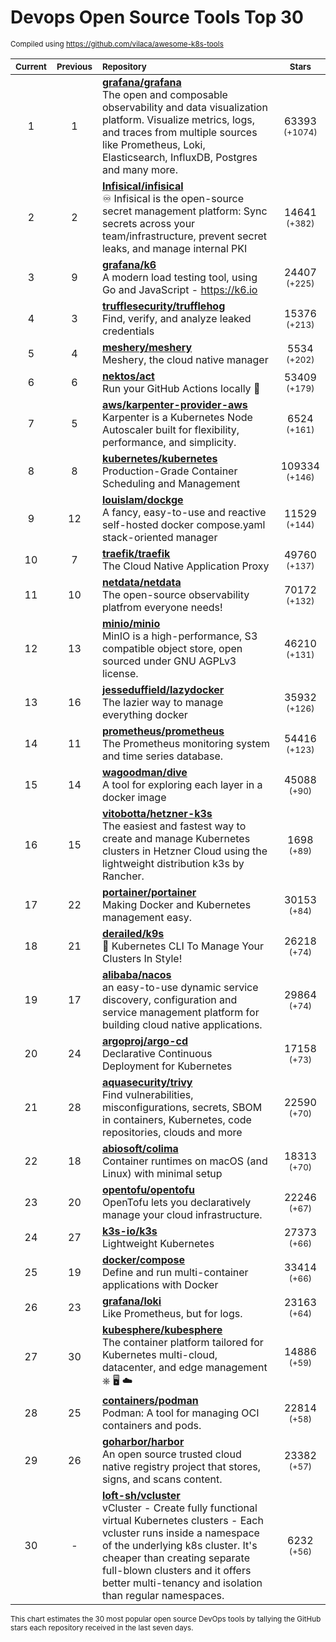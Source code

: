 # Devops Open Source Tools Top 30
<sup>Compiled using https://github.com/vilaca/awesome-k8s-tools</sup>
<div align="center">

|<sub>Current</sub>|<sub>Previous</sub>|<sub>Repository</sub>|<sub>Stars</sub>|
|:---:|:---:|:---|:---:|
|1|1|[**grafana/grafana**](https://github.com/grafana/grafana)<br/>The open and composable observability and data visualization platform. Visualize metrics, logs, and traces from multiple sources like Prometheus, Loki, Elasticsearch, InfluxDB, Postgres and many more. |63393 <sup>(+1074)</sup>|
|2|2|[**Infisical/infisical**](https://github.com/Infisical/infisical)<br/>♾ Infisical is the open-source secret management platform: Sync secrets across your team/infrastructure, prevent secret leaks, and manage internal PKI|14641 <sup>(+382)</sup>|
|3|9|[**grafana/k6**](https://github.com/grafana/k6)<br/>A modern load testing tool, using Go and JavaScript - https://k6.io|24407 <sup>(+225)</sup>|
|4|3|[**trufflesecurity/trufflehog**](https://github.com/trufflesecurity/trufflehog)<br/>Find, verify, and analyze leaked credentials|15376 <sup>(+213)</sup>|
|5|4|[**meshery/meshery**](https://github.com/meshery/meshery)<br/>Meshery, the cloud native manager|5534 <sup>(+202)</sup>|
|6|6|[**nektos/act**](https://github.com/nektos/act)<br/>Run your GitHub Actions locally 🚀|53409 <sup>(+179)</sup>|
|7|5|[**aws/karpenter-provider-aws**](https://github.com/aws/karpenter-provider-aws)<br/>Karpenter is a Kubernetes Node Autoscaler built for flexibility, performance, and simplicity.|6524 <sup>(+161)</sup>|
|8|8|[**kubernetes/kubernetes**](https://github.com/kubernetes/kubernetes)<br/>Production-Grade Container Scheduling and Management|109334 <sup>(+146)</sup>|
|9|12|[**louislam/dockge**](https://github.com/louislam/dockge)<br/>A fancy, easy-to-use and reactive self-hosted docker compose.yaml stack-oriented manager|11529 <sup>(+144)</sup>|
|10|7|[**traefik/traefik**](https://github.com/traefik/traefik)<br/>The Cloud Native Application Proxy|49760 <sup>(+137)</sup>|
|11|10|[**netdata/netdata**](https://github.com/netdata/netdata)<br/>The open-source observability platfrom everyone needs!|70172 <sup>(+132)</sup>|
|12|13|[**minio/minio**](https://github.com/minio/minio)<br/>MinIO is a high-performance, S3 compatible object store, open sourced under GNU AGPLv3 license.|46210 <sup>(+131)</sup>|
|13|16|[**jesseduffield/lazydocker**](https://github.com/jesseduffield/lazydocker)<br/>The lazier way to manage everything docker|35932 <sup>(+126)</sup>|
|14|11|[**prometheus/prometheus**](https://github.com/prometheus/prometheus)<br/>The Prometheus monitoring system and time series database.|54416 <sup>(+123)</sup>|
|15|14|[**wagoodman/dive**](https://github.com/wagoodman/dive)<br/>A tool for exploring each layer in a docker image|45088 <sup>(+90)</sup>|
|16|15|[**vitobotta/hetzner-k3s**](https://github.com/vitobotta/hetzner-k3s)<br/>The easiest and fastest way to create and manage Kubernetes clusters in Hetzner Cloud using the lightweight distribution k3s by Rancher.|1698 <sup>(+89)</sup>|
|17|22|[**portainer/portainer**](https://github.com/portainer/portainer)<br/>Making Docker and Kubernetes management easy.|30153 <sup>(+84)</sup>|
|18|21|[**derailed/k9s**](https://github.com/derailed/k9s)<br/>🐶 Kubernetes CLI To Manage Your Clusters In Style!|26218 <sup>(+74)</sup>|
|19|17|[**alibaba/nacos**](https://github.com/alibaba/nacos)<br/>an easy-to-use dynamic service discovery, configuration and service management platform for building cloud native applications.|29864 <sup>(+74)</sup>|
|20|24|[**argoproj/argo-cd**](https://github.com/argoproj/argo-cd)<br/>Declarative Continuous Deployment for Kubernetes|17158 <sup>(+73)</sup>|
|21|28|[**aquasecurity/trivy**](https://github.com/aquasecurity/trivy)<br/>Find vulnerabilities, misconfigurations, secrets, SBOM in containers, Kubernetes, code repositories, clouds and more|22590 <sup>(+70)</sup>|
|22|18|[**abiosoft/colima**](https://github.com/abiosoft/colima)<br/>Container runtimes on macOS (and Linux) with minimal setup|18313 <sup>(+70)</sup>|
|23|20|[**opentofu/opentofu**](https://github.com/opentofu/opentofu)<br/>OpenTofu lets you declaratively manage your cloud infrastructure.|22246 <sup>(+67)</sup>|
|24|27|[**k3s-io/k3s**](https://github.com/k3s-io/k3s)<br/>Lightweight Kubernetes|27373 <sup>(+66)</sup>|
|25|19|[**docker/compose**](https://github.com/docker/compose)<br/>Define and run multi-container applications with Docker|33414 <sup>(+66)</sup>|
|26|23|[**grafana/loki**](https://github.com/grafana/loki)<br/>Like Prometheus, but for logs.|23163 <sup>(+64)</sup>|
|27|30|[**kubesphere/kubesphere**](https://github.com/kubesphere/kubesphere)<br/>The container platform tailored for Kubernetes multi-cloud, datacenter, and edge management ⎈ 🖥 ☁️|14886 <sup>(+59)</sup>|
|28|25|[**containers/podman**](https://github.com/containers/podman)<br/>Podman: A tool for managing OCI containers and pods.|22814 <sup>(+58)</sup>|
|29|26|[**goharbor/harbor**](https://github.com/goharbor/harbor)<br/>An open source trusted cloud native registry project that stores, signs, and scans content.|23382 <sup>(+57)</sup>|
|30|-|[**loft-sh/vcluster**](https://github.com/loft-sh/vcluster)<br/>vCluster - Create fully functional virtual Kubernetes clusters - Each vcluster runs inside a namespace of the underlying k8s cluster. It's cheaper than creating separate full-blown clusters and it offers better multi-tenancy and isolation than regular namespaces.|6232 <sup>(+56)</sup>|


</div>

<sub>This chart estimates the 30 most popular open source DevOps tools by tallying the GitHub stars each repository received in the last seven days.</sub>
